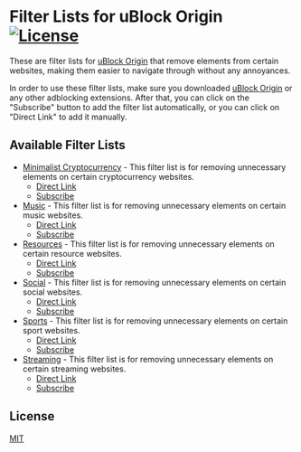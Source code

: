 # Filter Lists for uBlock Origin<br>[![License](https://img.shields.io/badge/License-MIT-blue.svg)](https://github.com/MrBukLau/filter-lists-for-ublock-origin/blob/master/LICENSE.md)
These are filter lists for [uBlock Origin](https://github.com/gorhill/uBlock) that remove elements from certain websites, making them easier to navigate through without any annoyances.

In order to use these filter lists, make sure you downloaded [uBlock Origin](https://github.com/gorhill/uBlock) or any other adblocking extensions. After that, you can click on the "Subscribe" button to add the filter list automatically, or you can click on "Direct Link" to add it manually.

## Available Filter Lists
* [Minimalist Cryptocurrency](https://github.com/MrBukLau/filter-lists-for-ublock-origin/blob/master/minimalistcryptocurrencyfilterlist.txt) - This filter list is for removing unnecessary elements on certain cryptocurrency websites.
  - [Direct Link](https://raw.githubusercontent.com/MrBukLau/filter-lists-for-ublock-origin/master/minimalistcryptocurrencyfilterlist.txt)
  - [Subscribe](https://subscribe.adblockplus.org/?location=https://raw.githubusercontent.com/MrBukLau/filter-lists-for-ublock-origin/master/minimalistcryptocurrencyfilterlist.txt&title=Minimalist%20Cryptocurrency%20Filter%20List)
* [Music](https://github.com/MrBukLau/filter-lists-for-ublock-origin/blob/master/musicfilterlist.txt) - This filter list is for removing unnecessary elements on certain music websites.
  - [Direct Link](https://raw.githubusercontent.com/MrBukLau/filter-lists-for-ublock-origin/master/musicfilterlist.txt)
  - [Subscribe](https://subscribe.adblockplus.org/?location=https://raw.githubusercontent.com/MrBukLau/filter-lists-for-ublock-origin/master/musicfilterlist.txt&title=Music%20Filter%20List)
* [Resources](https://github.com/MrBukLau/filter-lists-for-ublock-origin/blob/master/resourcesfilterlist.txt) - This filter list is for removing unnecessary elements on certain resource websites.
  - [Direct Link](https://raw.githubusercontent.com/MrBukLau/filter-lists-for-ublock-origin/master/resourcesfilterlist.txt)
  - [Subscribe](https://subscribe.adblockplus.org/?location=https://raw.githubusercontent.com/MrBukLau/filter-lists-for-ublock-origin/master/resourcesfilterlist.txt&title=Resources%20Filter%20List)
* [Social](https://github.com/MrBukLau/filter-lists-for-ublock-origin/blob/master/socialfilterlist.txt) - This filter list is for removing unnecessary elements on certain social websites.
  - [Direct Link](https://raw.githubusercontent.com/MrBukLau/filter-lists-for-ublock-origin/master/socialfilterlist.txt)
  - [Subscribe](https://subscribe.adblockplus.org/?location=https://raw.githubusercontent.com/MrBukLau/filter-lists-for-ublock-origin/master/socialfilterlist.txt&title=Social%20Filter%20List)
* [Sports](https://github.com/MrBukLau/filter-lists-for-ublock-origin/blob/master/sportsfilterlist.txt) - This filter list is for removing unnecessary elements on certain sport websites.
  - [Direct Link](https://raw.githubusercontent.com/MrBukLau/filter-lists-for-ublock-origin/master/sportsfilterlist.txt)
  - [Subscribe](https://subscribe.adblockplus.org/?location=https://raw.githubusercontent.com/MrBukLau/filter-lists-for-ublock-origin/master/sportsfilterlist.txt&title=Sports%20Filter%20List)
* [Streaming](https://github.com/MrBukLau/filter-lists-for-ublock-origin/blob/master/streamingfilterlist.txt) - This filter list is for removing unnecessary elements on certain streaming websites.
  - [Direct Link](https://raw.githubusercontent.com/MrBukLau/filter-lists-for-ublock-origin/master/streamingfilterlist.txt)
  - [Subscribe](https://subscribe.adblockplus.org/?location=https://raw.githubusercontent.com/MrBukLau/filter-lists-for-ublock-origin/master/streamingfilterlist.txt&title=Streaming%20Filter%20List)
  
## License
[MIT](https://github.com/MrBukLau/filter-lists-for-ublock-origin/blob/master/LICENSE.md)
